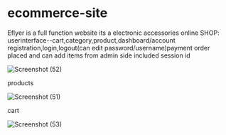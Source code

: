 # ecommerce-site

Eflyer is a full function website its a electronic accessories online SHOP: userinterface--cart,category,product,dashboard/account registration,login,logout(can edit password/username)payment order placed and can add items from admin side included session id 


![Screenshot (52)](https://github.com/ark004/ecommerce-site/assets/108901697/5cd3675b-1681-4b78-9f78-02ba51d8010f)

products


![Screenshot (51)](https://github.com/ark004/ecommerce-site/assets/108901697/0bec1fe8-65e5-406c-bf8c-5bbc408237fd)

cart

![Screenshot (53)](https://github.com/ark004/ecommerce-site/assets/108901697/110e9ed8-c8b7-406b-a9e8-142623ab524d)
